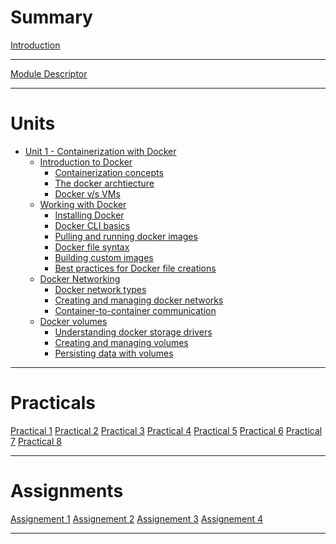 # Summary

[Introduction](./introduction.md)

---

[Module Descriptor](./moduleDescriptor.md)

---

# Units

- [Unit 1 - Containerization with Docker]()
  - [Introduction to Docker]()
    - [Containerization concepts](./units/unit1/containerizationConcepts.md)
    - [The docker archtiecture](./units/unit1/theDockerArchitecture.md)
    - [Docker v/s VMs](./units/unit1/dockerVsVm.md)
  - [Working with Docker]()
    - [Installing Docker]()
    - [Docker CLI basics]()
    - [Pulling and running docker images]()
    - [Docker file syntax]()
    - [Building custom images]()
    - [Best practices for Docker file creations]()
  - [Docker Networking]()
    - [Docker network types]()   
    - [Creating and managing docker networks]()
    - [Container-to-container communication]()
  - [Docker volumes]()
    - [Understanding docker storage drivers]()
    - [Creating and managing volumes]()
    - [Persisting data with volumes]()

---

# Practicals

[Practical 1]()
[Practical 2]()
[Practical 3]()
[Practical 4]()
[Practical 5]()
[Practical 6]()
[Practical 7]()
[Practical 8]()

---

# Assignments

[Assignement 1]()
[Assignement 2]()
[Assignement 3]()
[Assignement 4]()

---
